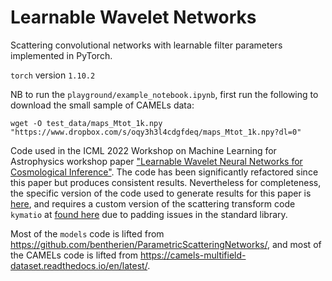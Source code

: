 # Learnable Wavelet Networks
Scattering convolutional networks with learnable filter parameters implemented in PyTorch.

`torch` version `1.10.2`

NB to run the `playground/example_notebook.ipynb`, first run the following to download the small sample of CAMELs data:

`wget -O test_data/maps_Mtot_1k.npy "https://www.dropbox.com/s/oqy3h3l4cdgfdeq/maps_Mtot_1k.npy?dl=0"`

Code used in the ICML 2022 Workshop on Machine Learning for Astrophysics workshop paper ["Learnable Wavelet Neural Networks for Cosmological Inference"](https://ml4astro.github.io/icml2022/assets/40.pdf). The code has been significantly refactored since this paper but produces consistent results. Nevertheless for completeness, the specific version of the code used to generate results for this paper is [here](https://github.com/Chris-Pedersen/LearnableWavelets/tree/c71b723ce4de99e7c272e8da7d615f4d9edebb54), and requires a custom version of the scattering transform code `kymatio` at [found here](https://github.com/Chris-Pedersen/kymatio) due to padding issues in the standard library. 

Most of the `models` code is lifted from https://github.com/bentherien/ParametricScatteringNetworks/, and most of the CAMELs code is lifted from https://camels-multifield-dataset.readthedocs.io/en/latest/.

